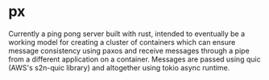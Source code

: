 # px

Currently a ping pong server built with rust, intended to eventually be a working model for creating a cluster of containers which can ensure message consistency using paxos and receive messages through a pipe from a different application on a container. Messages are passed using quic (AWS's s2n-quic library) and altogether using tokio async runtime.

